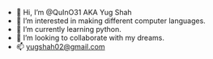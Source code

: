 - 👋 Hi, I’m @QuInO31 AKA Yug Shah
- 👀 I’m interested in making different computer languages.
- 🌱 I’m currently learning python.
- 💞️ I’m looking to collaborate with my dreams.
- 📫 yugshah02@gmail.com

<!---
QuInO31/QuInO31 is a ✨ special ✨ repository because its `README.md` (this file) appears on your GitHub profile.
You can click the Preview link to take a look at your changes.
--->
